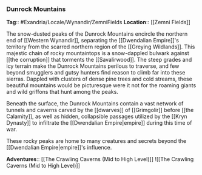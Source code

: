 ### Dunrock Mountains
**Tag**:: #Exandria/Locale/Wynandir/ZemniFields
**Location**:: [[Zemni Fields]]

The snow-dusted peaks of the Dunrock Mountains encircle the northern end of [[Western Wynandir]], separating the [[Dwendalian Empire]]'s territory from the scarred northern region of the [[Greying Wildlands]]. This majestic chain of rocky mountaintops is a snow-dappled bulwark against [[the corruption]] that torments the [[Savalirwood]]. The steep grades and icy terrain make the Dunrock Mountains perilous to traverse, and few beyond smugglers and gutsy hunters find reason to climb far into these sierras. Dappled with clusters of dense pine trees and cold streams, these beautiful mountains would be picturesque were it not for the roaming giants and wild griffons that hunt among the peaks.

Beneath the surface, the Dunrock Mountains contain a vast network of tunnels and caverns carved by the [[dwarves]] of [[Grimgolir]] before [[the Calamity]], as well as hidden, collapsible passages utilized by the [[Kryn Dynasty]] to infiltrate the [[Dwendalian Empire|empire]] during this time of war.

These rocky peaks are home to many creatures and secrets beyond the [[Dwendalian Empire|empire]]'s influence.

**Adventures**:: [[The Crawling Caverns (Mid to High Level)]]
![[The Crawling Caverns (Mid to High Level)]]